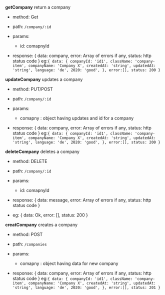 **getCompany**
return a company

- method: Get
- path: `/company/:id`
- params: 
  - id: comapnyId

- response: 
  {
    data: company,
    error: Array of errors if any,
    status: http status code
  }
eg:`
  {
    data:
      {
        companyId: 'id1',
        className: 'company-item',
        companyName: 'Company X',
        createdAt: 'string',
        updatedAt: 'string',
        language: 'de',
        2020: 'good',
      },
    error:[],
    status: 200
  }
    `

**updateCompany**
updates a company

- method: PUT/POST
- path: `/company/:id`
- params: 
  - comapny : object having updates and id for a company

- response: 
  {
    data: company,
    error: Array of errors if any,
    status: http status code
  }
eg:`
  {
    data:
      {
        companyId: 'id1',
        className: 'company-item',
        companyName: 'Company X',
        createdAt: 'string',
        updatedAt: 'string',
        language: 'de',
        2020: 'good',
      },
    error:[],
    status: 200
  }
    `

**deleteCompany**
deletes a company

- method: DELETE
- path: `/company/:id`
- params: 
  - id: comapnyId

- response:
    {
        data: message,
        error: Array of errors if any,
        status: http status code
      }
- eg: 
    {
        data: Ok,
        error: [],
        status: 200
    }


**creatCompany**
creates a company

- method: POST
- path: `/companies`
- params: 
  - comapny : object having data for new company

- response: 
  {
    data: company,
    error: Array of errors if any,
    status: http status code
  }
eg:`
  {
    data:
      {
        companyId: 'id1',
        className: 'company-item',
        companyName: 'Company X',
        createdAt: 'string',
        updatedAt: 'string',
        language: 'de',
        2020: 'good',
      },
    error:[],
    status: 201
  }
    `